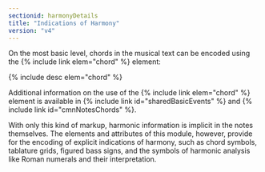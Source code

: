 ```yaml
---
sectionid: harmonyDetails
title: "Indications of Harmony"
version: "v4"
---
```


On the most basic level, chords in the musical text can be encoded using the {% include link elem="chord" %} element:

{% include desc elem="chord" %}

Additional information on the use of the {% include link elem="chord" %} element is available in {% include link id="sharedBasicEvents" %} and {% include link id="cmnNotesChords" %}.

With only this kind of markup, harmonic information is implicit in the notes themselves. The elements and attributes of this module, however, provide for the encoding of explicit indications of harmony, such as chord symbols, tablature grids, figured bass signs, and the symbols of harmonic analysis like Roman numerals and their interpretation.
